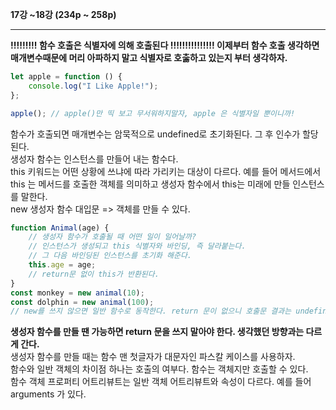 __17강 ~18강 (234p ~ 258p)__
***
__!!!!!!!!! 함수 호출은 식별자에 의해 호출된다 !!!!!!!!!!!!!!! 이제부터 함수 호출 생각하면 매개변수때문에 머리 아파하지 말고 식별자로 호춣하고 있는지 부터 생각하자.__   
```javascript
let apple = function () {
    console.log("I Like Apple!");
};

apple(); // apple()만 띡 보고 무서워하지말자, apple 은 식별자일 뿐이니까!
```
함수가 호출되면 매개변수는 암묵적으로 undefined로 초기화된다. 그 후 인수가 할당된다.   
생성자 함수는 인스턴스를 만들어 내는 함수다.    
this 키워드는 어떤 상황에 쓰냐에 따라 가리키는 대상이 다르다. 예를 들어 메서드에서 this 는 메서드를 호출한 객체를 의미하고 생성자 함수에서 this는 미래에 만들 인스턴스를 말한다.   
new 생성자 함수 대입문 => 객체를 만들 수 있다.   
```javascript
function Animal(age) {
    // 생성자 함수가 호출될 때 어떤 일이 일어날까? 
    // 인스턴스가 생성되고 this 식별자와 바인딩, 즉 달라붙는다.
    // 그 다음 바인딩된 인스턴스를 초기화 해준다. 
    this.age = age;
    // return문 없이 this가 반환된다. 
}
const monkey = new animal(10);
const dolphin = new animal(100);
// new를 쓰지 않으면 일반 함수로 동작한다. return 문이 없으니 호출문 결과는 undefined가 된다.
```
__생성자 함수를 만들 땐 가능하면 return 문을 쓰지 말아야 한다. 생각했던 방향과는 다르게 간다.__   
생성자 함수를 만들 때는 함수 맨 첫글자가 대문자인 파스칼 케이스를 사용하자.  
함수와 일반 객체의 차이점 하나는 호출의 여부다. 함수는 객체지만 호출할 수 있다.   
함수 객체 프로퍼티 어트리뷰트는 일반 객체 어트리뷰트와 속성이 다르다. 예를 들어 arguments 가 있다.   







